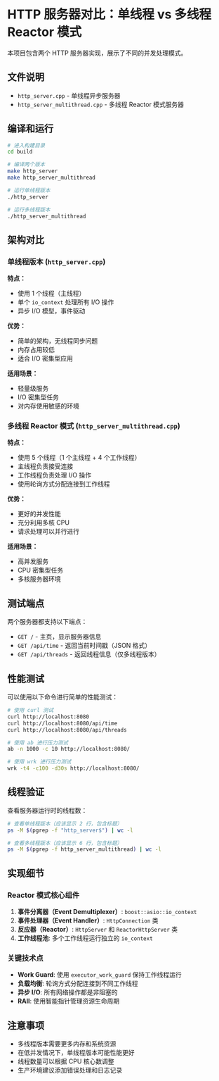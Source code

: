 # HTTP 服务器对比：单线程 vs 多线程 Reactor 模式

本项目包含两个 HTTP 服务器实现，展示了不同的并发处理模式。

## 文件说明

- `http_server.cpp` - 单线程异步服务器
- `http_server_multithread.cpp` - 多线程 Reactor 模式服务器

## 编译和运行

```bash
# 进入构建目录
cd build

# 编译两个版本
make http_server
make http_server_multithread

# 运行单线程版本
./http_server

# 运行多线程版本
./http_server_multithread
```

## 架构对比

### 单线程版本 (`http_server.cpp`)

**特点：**
- 使用 1 个线程（主线程）
- 单个 `io_context` 处理所有 I/O 操作
- 异步 I/O 模型，事件驱动

**优势：**
- 简单的架构，无线程同步问题
- 内存占用较低
- 适合 I/O 密集型应用

**适用场景：**
- 轻量级服务
- I/O 密集型任务
- 对内存使用敏感的环境

### 多线程 Reactor 模式 (`http_server_multithread.cpp`)

**特点：**
- 使用 5 个线程（1 个主线程 + 4 个工作线程）
- 主线程负责接受连接
- 工作线程负责处理 I/O 操作
- 使用轮询方式分配连接到工作线程

**优势：**
- 更好的并发性能
- 充分利用多核 CPU
- 请求处理可以并行进行

**适用场景：**
- 高并发服务
- CPU 密集型任务
- 多核服务器环境

## 测试端点

两个服务器都支持以下端点：

- `GET /` - 主页，显示服务器信息
- `GET /api/time` - 返回当前时间戳（JSON 格式）
- `GET /api/threads` - 返回线程信息（仅多线程版本）

## 性能测试

可以使用以下命令进行简单的性能测试：

```bash
# 使用 curl 测试
curl http://localhost:8080
curl http://localhost:8080/api/time
curl http://localhost:8080/api/threads

# 使用 ab 进行压力测试
ab -n 1000 -c 10 http://localhost:8080/

# 使用 wrk 进行压力测试
wrk -t4 -c100 -d30s http://localhost:8080/
```

## 线程验证

查看服务器运行时的线程数：

```bash
# 查看单线程版本（应该显示 2 行，包含标题）
ps -M $(pgrep -f "http_server$") | wc -l

# 查看多线程版本（应该显示 6 行，包含标题）
ps -M $(pgrep -f http_server_multithread) | wc -l
```

## 实现细节

### Reactor 模式核心组件

1. **事件分离器（Event Demultiplexer）**: `boost::asio::io_context`
2. **事件处理器（Event Handler）**: `HttpConnection` 类
3. **反应器（Reactor）**: `HttpServer` 和 `ReactorHttpServer` 类
4. **工作线程池**: 多个工作线程运行独立的 `io_context`

### 关键技术点

- **Work Guard**: 使用 `executor_work_guard` 保持工作线程运行
- **负载均衡**: 轮询方式分配连接到不同工作线程
- **异步 I/O**: 所有网络操作都是非阻塞的
- **RAII**: 使用智能指针管理资源生命周期

## 注意事项

- 多线程版本需要更多内存和系统资源
- 在低并发情况下，单线程版本可能性能更好
- 线程数量可以根据 CPU 核心数调整
- 生产环境建议添加错误处理和日志记录